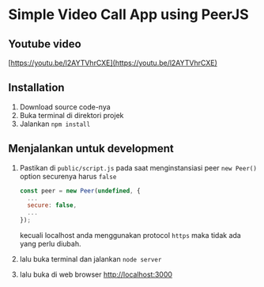 # Simple Video Call App using PeerJS

## Youtube video
[https://youtu.be/l2AYTVhrCXE](https://youtu.be/l2AYTVhrCXE)

## Installation
1. Download source code-nya
2. Buka terminal di direktori projek
3. Jalankan `npm install`

## Menjalankan untuk development
1. Pastikan di `public/script.js` pada saat menginstansiasi peer `new Peer()` option securenya harus `false`
    ```javascript
    const peer = new Peer(undefined, {
      ...
      secure: false,
      ...
    });
    ```
    kecuali localhost anda menggunakan protocol `https` maka tidak ada yang perlu diubah.

2. lalu buka terminal dan jalankan `node server`
3. lalu buka di web browser [http://localhost:3000](http://localhost:3000)